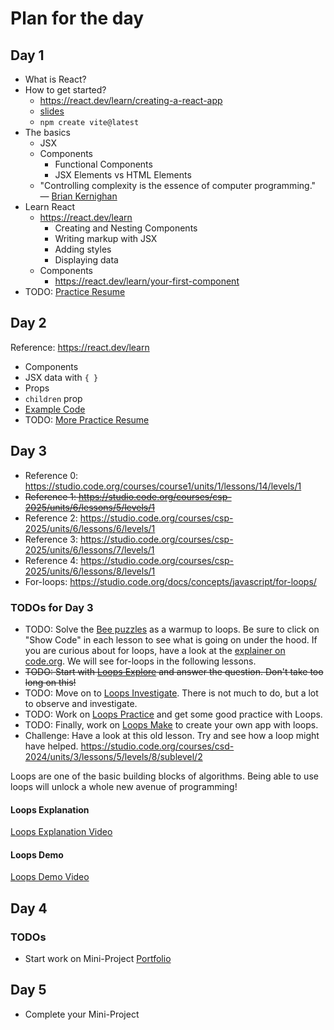 # Plan for the day

## Day 1

* What is React?
* How to get started?
    * https://react.dev/learn/creating-a-react-app
    * [slides](https://docs.google.com/presentation/d/1VfFZdWI0EUJZlep9gUIdRRFd2dTiqVmFQGLcj_jWuT4/edit?usp=sharing)
    * `npm create vite@latest`
* The basics
    * JSX
    * Components
        * Functional Components
        * JSX Elements vs HTML Elements
    * "Controlling complexity is the essence of computer programming." — [Brian Kernighan](https://en.wikiquote.org/wiki/Brian_Kernighan)
* Learn React
    * https://react.dev/learn
        * Creating and Nesting Components
        * Writing markup with JSX
        * Adding styles
        * Displaying data
    * Components
        * https://react.dev/learn/your-first-component
* TODO: [Practice Resume](./week2/DEMO-RESUME.md)
    
## Day 2

Reference: https://react.dev/learn

* Components
* JSX data with `{ }`
* Props
* `children` prop
* [Example Code](https://github.com/rmccrear/pokemon-resume-demo-2025/blob/main/src/App.jsx)
* TODO: [More Practice Resume](./week2/DEMO-RESUME-PART-2.md)

## Day 3

* Reference 0: https://studio.code.org/courses/course1/units/1/lessons/14/levels/1
* ~~Reference 1: https://studio.code.org/courses/csp-2025/units/6/lessons/5/levels/1~~
* Reference 2: https://studio.code.org/courses/csp-2025/units/6/lessons/6/levels/1
* Reference 3: https://studio.code.org/courses/csp-2025/units/6/lessons/7/levels/1
* Reference 4: https://studio.code.org/courses/csp-2025/units/6/lessons/8/levels/1
* For-loops: https://studio.code.org/docs/concepts/javascript/for-loops/

### TODOs for Day 3

* TODO: Solve the [Bee puzzles](https://studio.code.org/courses/course1/units/1/lessons/14/levels/1) as a warmup to loops. Be sure to click on "Show Code" in each lesson to see what is going on under the hood. If you are curious about for loops, have a look at the [explainer on code.org](https://studio.code.org/docs/concepts/javascript/for-loops/). We will see for-loops in the following lessons.
* ~~TODO: Start with [Loops Explore](https://studio.code.org/courses/course1/units/1/lessons/14/levels/1) and answer the question. Don't take too long on this!~~
* TODO: Move on to [Loops Investigate](https://studio.code.org/courses/csp-2025/units/6/lessons/6/levels/1). There is not much to do, but a lot to observe and investigate.
* TODO: Work on [Loops Practice](https://studio.code.org/courses/csp-2025/units/6/lessons/7/levels/1) and get some good practice with Loops.
* TODO: Finally, work on [Loops Make](https://studio.code.org/courses/csp-2025/units/6/lessons/8/levels/1) to create your own app with loops.
* Challenge: Have a look at this old lesson. Try and see how a loop might have helped. https://studio.code.org/courses/csd-2024/units/3/lessons/5/levels/8/sublevel/2

Loops are one of the basic building blocks of algorithms. Being able to use loops will unlock a whole new avenue of programming!


#### Loops Explanation

[Loops Explanation Video](https://www.youtube.com/watch?v=Eeh7pxtTZ3k)

#### Loops Demo

[Loops Demo Video](https://www.youtube.com/watch?v=zH54MNiMgSg)


## Day 4

### TODOs

* Start work on Mini-Project [Portfolio](./week2/mini-project-portfolio/README.md)

## Day 5

* Complete your Mini-Project

